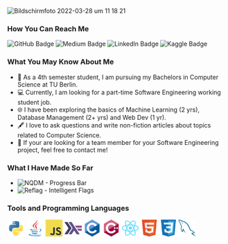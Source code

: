 <img width="205" alt="Bildschirmfoto 2022-03-28 um 11 18 21" src="https://user-images.githubusercontent.com/46201716/160379172-04ed0ab8-467a-4016-9eac-538b4354db28.png" alt="Logo">

### How You Can Reach Me
<div id="badges">
  <img src="https://img.shields.io/badge/Github-444444?style=for-the-badge&link=https://www.github.com/yamaceay" alt="GitHub Badge"/>
  <img src="https://img.shields.io/badge/Medium-black?style=for-the-badge&link=https://medium.com/@yamaceay" alt="Medium Badge"/>
  <img src="https://img.shields.io/badge/LinkedIn-blue?style=for-the-badge&link=https://www.linkedin.com/in/yamaceay" alt="LinkedIn Badge"/>
  <img src="https://img.shields.io/badge/Kaggle-20beff?style=for-the-badge&link=https://www.kaggle.com/yamaerenay" alt="Kaggle Badge"/>
</div>


### What You May Know About Me
* 🏫 As a 4th semester student, I am pursuing my Bachelors in Computer Science at TU Berlin. 
* 💻 Currently, I am looking for a part-time Software Engineering working student job. 
* 🌐 I have been exploring the basics of Machine Learning (2 yrs), Database Management (2+ yrs) and Web Dev (1 yr).
* 🖋 I love to ask questions and write non-fiction articles about topics related to Computer Science. 
* 🤝 If your are looking for a team member for your Software Engineering project, feel free to contact me!

### What I Have Made So Far
* <img src="https://img.shields.io/badge/NQDM-Progress%20Bar-brightgreen?link=https://github.com/yamaceay/nqdm#readme" alt="NQDM - Progress Bar"/>
* <img src="https://img.shields.io/badge/Reflag-Intelligent%20Flag%20Programming-red?link=https://github.com/yamaceay/reflag#readme" alt="Reflag - Intelligent Flags"/>

### Tools and Programming Languages
<div>
  <img src="https://github.com/devicons/devicon/blob/master/icons/python/python-original.svg?sanitize=true" width="40" height="40"/>
  <img src="https://github.com/devicons/devicon/blob/master/icons/java/java-original.svg?sanitize=true" width="40" height="40"/>
  <img src="https://github.com/devicons/devicon/blob/master/icons/javascript/javascript-original.svg?sanitize=true" width="40" height="40"/>
  <img src="https://github.com/devicons/devicon/blob/master/icons/haskell/haskell-original.svg?sanitize=true" width="40" height="40"/>
  <img src="https://github.com/devicons/devicon/blob/master/icons/c/c-original.svg?sanitize=true" width="40" height="40"/>
  <img src="https://github.com/devicons/devicon/blob/master/icons/cplusplus/cplusplus-original.svg?sanitize=true" width="40" height="40"/>
  <img src="https://github.com/devicons/devicon/blob/master/icons/react/react-original.svg?sanitize=true" width="40" height="40"/>
  <img src="https://github.com/devicons/devicon/blob/master/icons/html5/html5-original.svg?sanitize=true" width="40" height="40"/>
  <img src="https://github.com/devicons/devicon/blob/master/icons/css3/css3-original.svg?sanitize=true" width="40" height="40"/>
  <img src="https://github.com/devicons/devicon/blob/master/icons/mysql/mysql-original.svg?sanitize=true" width="40" height="40"/>
</div>
